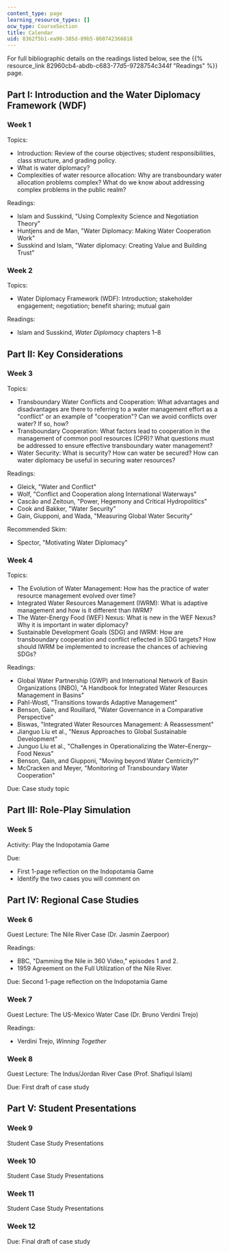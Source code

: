 ```yaml
---
content_type: page
learning_resource_types: []
ocw_type: CourseSection
title: Calendar
uid: 8362f5b1-ea90-385d-89b5-860742366818
---
```


For full bibliographic details on the readings listed below, see the {{% resource_link 82960cb4-abdb-c683-77d5-9728754c344f "Readings" %}} page.

Part I: Introduction and the Water Diplomacy Framework (WDF)
------------------------------------------------------------

### Week 1

Topics:

*   Introduction: Review of the course objectives; student responsibilities, class structure, and grading policy.
*   What is water diplomacy?
*   Complexities of water resource allocation: Why are transboundary water allocation problems complex? What do we know about addressing complex problems in the public realm?

Readings:

*   Islam and Susskind, "Using Complexity Science and Negotiation Theory"
*   Huntjens and de Man, "Water Diplomacy: Making Water Cooperation Work"
*   Susskind and Islam, "Water diplomacy: Creating Value and Building Trust" 

### Week 2

Topics:

*   Water Diplomacy Framework (WDF): Introduction; stakeholder engagement; negotiation; benefit sharing; mutual gain

Readings:

*   Islam and Susskind, _Water Diplomacy_ chapters 1–8

Part II: Key Considerations
---------------------------

### Week 3

Topics:

*   Transboundary Water Conflicts and Cooperation: What advantages and disadvantages are there to referring to a water management effort as a "conflict" or an example of "cooperation"? Can we avoid conflicts over water? If so, how?
*   Transboundary Cooperation: What factors lead to cooperation in the management of common pool resources (CPR)? What questions must be addressed to ensure effective transboundary water management?
*   Water Security: What is security? How can water be secured? How can water diplomacy be useful in securing water resources?

Readings:

*   Gleick, "Water and Conflict"
*   Wolf, "Conflict and Cooperation along International Waterways"
*   Cascão and Zeitoun, "Power, Hegemony and Critical Hydropolitics"
*   Cook and Bakker, "Water Security"
*   Gain, Giupponi, and Wada, "Measuring Global Water Security"

Recommended Skim:

*   Spector, "Motivating Water Diplomacy"

### Week 4

Topics: 

*   The Evolution of Water Management: How has the practice of water resource management evolved over time?
*   Integrated Water Resources Management (IWRM): What is adaptive management and how is it different than IWRM?
*   The Water-Energy Food (WEF) Nexus: What is new in the WEF Nexus? Why it is important in water diplomacy?
*   Sustainable Development Goals (SDG) and IWRM: How are transboundary cooperation and conflict reflected in SDG targets? How should IWRM be implemented to increase the chances of achieving SDGs?

Readings:

*   Global Water Partnership (GWP) and International Network of Basin Organizations (INBO), "A Handbook for Integrated Water Resources Management in Basins"
*   Pahl-Wostl, "Transitions towards Adaptive Management"
*   Benson, Gain, and Rouillard, "Water Governance in a Comparative Perspective"
*   Biswas, "Integrated Water Resources Management: A Reassessment"
*   Jianguo Liu et al., "Nexus Approaches to Global Sustainable Development"
*   Junguo Liu et al., "Challenges in Operationalizing the Water–Energy–Food Nexus"
*   Benson, Gain, and Giupponi, "Moving beyond Water Centricity?"
*   McCracken and Meyer, "Monitoring of Transboundary Water Cooperation"

Due: Case study topic

Part III: Role-Play Simulation
------------------------------

### Week 5

Activity: Play the Indopotamia Game

Due:

*   First 1-page reflection on the Indopotamia Game
*   Identify the two cases you will comment on

Part IV: Regional Case Studies
------------------------------

### Week 6

Guest Lecture: The Nile River Case (Dr. Jasmin Zaerpoor)

Readings:

*   BBC, "Damming the Nile in 360 Video," episodes 1 and 2.
*   1959 Agreement on the Full Utilization of the Nile River.

Due: Second 1-page reflection on the Indopotamia Game

### Week 7

Guest Lecture: The US-Mexico Water Case (Dr. Bruno Verdini Trejo)

Readings:

*   Verdini Trejo, _Winning Together_

### Week 8

Guest Lecture: The Indus/Jordan River Case (Prof. Shafiqul Islam)

Due: First draft of case study

Part V: Student Presentations
-----------------------------

### Week 9

Student Case Study Presentations

### Week 10

Student Case Study Presentations

### Week 11

Student Case Study Presentations

### Week 12

Due: Final draft of case study